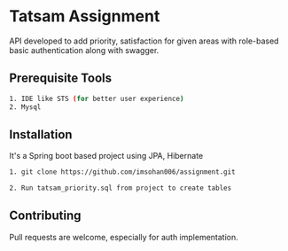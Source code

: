 # Tatsam Assignment

API developed to add priority, satisfaction for given areas with role-based basic authentication along with swagger.

## Prerequisite Tools

```bash
1. IDE like STS (for better user experience)
2. Mysql
```


## Installation

It's a Spring boot based project using JPA, Hibernate

```bash
1. git clone https://github.com/imsohan006/assignment.git

2. Run tatsam_priority.sql from project to create tables
```

## Contributing

Pull requests are welcome, especially for auth implementation. 
